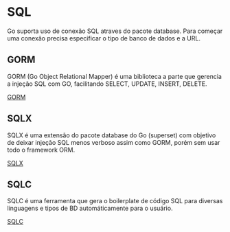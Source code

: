 # SQL

Go suporta uso de conexão SQL atraves do pacote database. Para começar uma conexão precisa especificar o tipo de banco de dados e a URL.

## GORM

GORM (Go Object Relational Mapper) é uma biblioteca a parte que gerencia a injeção SQL com GO, facilitando SELECT, UPDATE, INSERT, DELETE.

[GORM](https://gorm.io/index.html)

## SQLX

SQLX é uma extensão do pacote database do Go (superset) com objetivo de deixar injeção SQL menos verboso assim como GORM, porém sem usar todo o framework ORM.

[SQLX](https://github.com/jmoiron/sqlx) 

## SQLC

SQLC é uma ferramenta que gera o boilerplate de código SQL para diversas linguagens e tipos de BD automáticamente para o usuário.

[SQLC](https://docs.sqlc.dev/en/stable/index.html)